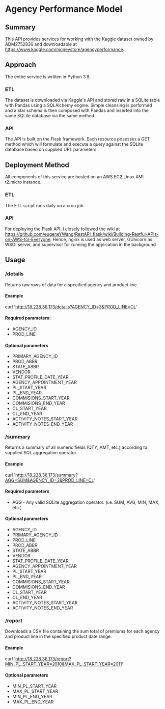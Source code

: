 # Agency Performance Model

## Summary

This API provides services for working with the Kaggle dataset owned by ADM2752836 and downloadable at https://www.kaggle.com/moneystore/agencyperformance.

## Approach

The entire service is written in Python 3.6.

### ETL

The dataset is downloaded via Kaggle's API and stored raw in a SQLite table with Pandas using a SQLAlchemy engine. 
Simple cleansing is performed and a star schema is then composed with Pandas and inserted into the same SQLite database via the same method.

### API

The API is built on the Flask framework. 
Each resource posesses a GET method which will formulate and execute a query against the SQLite database based on supplied URL parameters.

## Deployment Method

All components of this service are hosted on an AWS EC2 Linux AMI t2.micro instance. 

### ETL

The ETL script runs daily on a cron job. 

### API

For deploying the Flask API, I closely followed the wiki at https://github.com/eugeneYWang/RestAPI_flask/wiki/Building-Restful-APIs-on-AWS-for-Everyone.
Hence, nginx is used as web server, GUnicorn as WSGI server, and supervisor for running the application in the background

## Usage

### /details

Returns raw rows of data for a specified agency and product line.

#### Example

curl 'http://18.228.38.173/details?AGENCY_ID=3&PROD_LINE=CL'

#### Required parameters:

* AGENCY_ID
* PROD_LINE

#### Optional parameters

* PRIMARY_AGENCY_ID
* PROD_ABBR
* STATE_ABBR
* VENDOR
* STAT_PROFILE_DATE_YEAR
* AGENCY_APPOINTMENT_YEAR 
* PL_START_YEAR
* PL_END_YEAR
* COMMISIONS_START_YEAR
* COMMISIONS_END_YEAR
* CL_START_YEAR
* CL_END_YEAR
* ACTIVITY_NOTES_START_YEAR
* ACTIVITY_NOTES_END_YEAR

### /summary

Returns a summary of all numeric fields (QTY, AMT, etc.) according to supplied SQL aggregation operator.

#### Example

curl 'http://18.228.38.173/summary?AGG=SUM&AGENCY_ID=3&PROD_LINE=CL'

#### Required parameters

* AGG - Any valid SQLite aggregation operator. (i.e. SUM, AVG, MIN, MAX, etc.)

#### Optional parameters

* AGENCY_ID
* PRIMARY_AGENCY_ID
* PROD_LINE
* PROD_ABBR
* STATE_ABBR
* VENDOR
* STAT_PROFILE_DATE_YEAR
* AGENCY_APPOINTMENT_YEAR 
* PL_START_YEAR
* PL_END_YEAR
* COMMISIONS_START_YEAR
* COMMISIONS_END_YEAR
* CL_START_YEAR
* CL_END_YEAR
* ACTIVITY_NOTES_START_YEAR
* ACTIVITY_NOTES_END_YEAR

### /report

Downloads a CSV file containing the sum total of premiums for each agency and product line in the specified product date range.

#### Example

curl 'http://18.228.38.173/report?MIN_PL_START_YEAR=2010&MAX_PL_START_YEAR=2011'

#### Optional parameters

* MIN_PL_START_YEAR
* MAX_PL_START_YEAR
* MIN_PL_END_YEAR
* MAX_PL_END_YEAR
